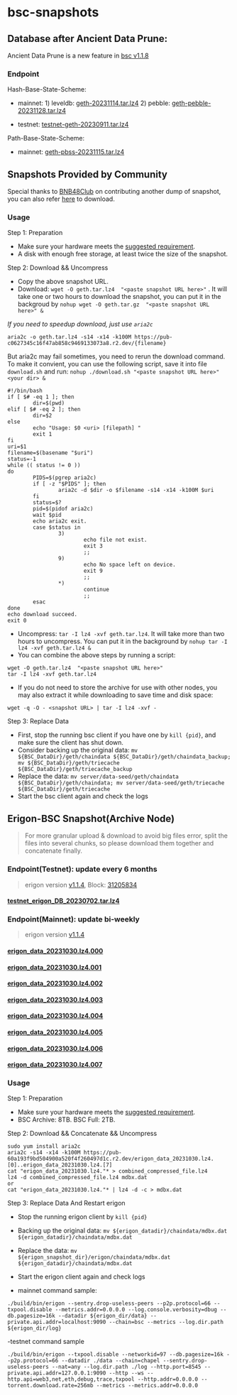 
# bsc-snapshots


## Database after Ancient Data Prune:

Ancient Data Prune is a new feature in [bsc v1.1.8](https://github.com/bnb-chain/bsc/releases/tag/v1.1.8)


### Endpoint

Hash-Base-State-Scheme:

- mainnet: 1) leveldb: [geth-20231114.tar.lz4](https://pub-c0627345c16f47ab858c9469133073a8.r2.dev/geth-20231114.tar.lz4)
           2) pebble: [geth-pebble-20231128.tar.lz4](https://pub-c0627345c16f47ab858c9469133073a8.r2.dev/geth-pebble-20231128.tar.lz4)

- testnet: [testnet-geth-20230911.tar.lz4](https://pub-5809538c476542388ad6ca3e681ea85f.r2.dev/testnet-geth-20230911.tar.lz4)

Path-Base-State-Scheme:

- mainnet: [geth-pbss-20231115.tar.lz4](https://pub-c0627345c16f47ab858c9469133073a8.r2.dev/geth-pbss-20231115.tar.lz4)

## Snapshots Provided by Community

Special thanks to [BNB48Club](https://twitter.com/bnb48club) on contributing another dump of snapshot, you can also refer [here](https://github.com/BNB48Club/bsc-snapshots) to download.



### Usage 

Step 1: Preparation
- Make sure your hardware meets the [suggested requirement](https://docs.bnbchain.org/docs/validator/fullnode).
- A disk with enough free storage, at least twice the size of the snapshot.

Step 2: Download && Uncompress
- Copy the above snapshot URL.
- Download:  `wget -O geth.tar.lz4  "<paste snapshot URL here>"` . It will take one or two hours to download the snapshot, you can put it in the backgroud by `nohup wget -O geth.tar.gz  "<paste snapshot URL here>" &`


*If you need to speedup download, just use `aria2c`*
```
aria2c -o geth.tar.lz4 -s14 -x14 -k100M https://pub-c0627345c16f47ab858c9469133073a8.r2.dev/{filename}
```

But aria2c may fail sometimes, you need to rerun the download command. To make it convient, you can use the following script, save it into file `download.sh` and run: `nohup ./download.sh "<paste snapshot URL here>" <your dir> &`
```
#!/bin/bash
if [ $# -eq 1 ]; then 
        dir=$(pwd)
elif [ $# -eq 2 ]; then 
        dir=$2
else 
        echo "Usage: $0 <uri> [filepath] "
        exit 1
fi
uri=$1
filename=$(basename "$uri")
status=-1
while (( status != 0 ))
do 
        PIDS=$(pgrep aria2c)
        if [ -z "$PIDS" ]; then
                aria2c -d $dir -o $filename -s14 -x14 -k100M $uri
        fi
        status=$?
        pid=$(pidof aria2c)
        wait $pid 
        echo aria2c exit.
        case $status in 
                3)
                        echo file not exist.
                        exit 3
                        ;;
                9)
                        echo No space left on device.
                        exit 9
                        ;;
                *)
                        continue
                        ;;
        esac
done
echo download succeed.
exit 0
```

- Uncompress: `tar -I lz4 -xvf geth.tar.lz4`. It will take more than two hours to uncompress. You can put it in the background by `nohup tar -I lz4 -xvf geth.tar.lz4 &`
- You can combine the above steps by running a script:
```
wget -O geth.tar.lz4  "<paste snapshot URL here>"
tar -I lz4 -xvf geth.tar.lz4
```


- If you do not need to store the archive for use with other nodes, you may also extract it while downloading to save time and disk space:
```
wget -q -O - <snapshot URL> | tar -I lz4 -xvf -
```


Step 3: Replace Data
- First, stop the running bsc client if you have one by `kill {pid}`, and make sure the client has shut down.
- Consider backing up the original data: `mv ${BSC_DataDir}/geth/chaindata ${BSC_DataDir}/geth/chaindata_backup; mv ${BSC_DataDir}/geth/triecache ${BSC_DataDir}/geth/triecache_backup`
- Replace the data: `mv server/data-seed/geth/chaindata ${BSC_DataDir}/geth/chaindata; mv server/data-seed/geth/triecache ${BSC_DataDir}/geth/triecache`
- Start the bsc client again and check the logs


## Erigon-BSC Snapshot(Archive Node)

> For more granular upload & download to avoid big files error, split the files into several chunks, so please download them together and concatenate finally.
### Endpoint(Testnet): update every 6 months
> erigon version [v1.1.4](https://github.com/node-real/bsc-erigon/releases/tag/v1.1.4), Block: [31205834](https://testnet.bscscan.com/block/31205834)
#### [testnet_erigon_DB_20230702.tar.lz4](https://pub-60a193f9bd504900a520f4f260497d1c.r2.dev/testnet_erigon_DB_20230702.tar.lz4/testnet_erigon_DB_20230702.tar.lz4)

### Endpoint(Mainnet): update bi-weekly
> erigon version [v1.1.4](https://github.com/node-real/bsc-erigon/releases/tag/v1.1.4)
#### [erigon_data_20231030.lz4.000](https://pub-60a193f9bd504900a520f4f260497d1c.r2.dev/erigon_data_20231030.lz4.000)
#### [erigon_data_20231030.lz4.001](https://pub-60a193f9bd504900a520f4f260497d1c.r2.dev/erigon_data_20231030.lz4.001)
#### [erigon_data_20231030.lz4.002](https://pub-60a193f9bd504900a520f4f260497d1c.r2.dev/erigon_data_20231030.lz4.002)
#### [erigon_data_20231030.lz4.003](https://pub-60a193f9bd504900a520f4f260497d1c.r2.dev/erigon_data_20231030.lz4.003)
#### [erigon_data_20231030.lz4.004](https://pub-60a193f9bd504900a520f4f260497d1c.r2.dev/erigon_data_20231030.lz4.004)
#### [erigon_data_20231030.lz4.005](https://pub-60a193f9bd504900a520f4f260497d1c.r2.dev/erigon_data_20231030.lz4.005)
#### [erigon_data_20231030.lz4.006](https://pub-60a193f9bd504900a520f4f260497d1c.r2.dev/erigon_data_20231030.lz4.006)
#### [erigon_data_20231030.lz4.007](https://pub-60a193f9bd504900a520f4f260497d1c.r2.dev/erigon_data_20231030.lz4.007)

### Usage

Step 1: Preparation

- Make sure your hardware meets the [suggested requirement](https://github.com/node-real/bsc-erigon#system-requirements).
- BSC Archive: 8TB. BSC Full: 2TB.

Step 2: Download && Concatenate && Uncompress

```
sudo yum install aria2c
aria2c -s14 -x14 -k100M https://pub-60a193f9bd504900a520f4f260497d1c.r2.dev/erigon_data_20231030.lz4.[0]..erigon_data_20231030.lz4.[7]
cat "erigon_data_20231030.lz4."* > combined_compressed_file.lz4
lz4 -d combined_compressed_file.lz4 mdbx.dat
or
cat "erigon_data_20231030.lz4."* | lz4 -d -c > mdbx.dat
```
Step 3: Replace Data And Restart erigon
- Stop the running erigon client by `kill {pid}`
- Backing up the original data: `mv ${erigon_datadir}/chaindata/mdbx.dat  ${erigon_datadir}/chaindata/mdbx.dat `
- Replace the data: `mv ${erigon_snapshot_dir}/erigon/chaindata/mdbx.dat ${erigon_datadir}/chaindata/mdbx.dat`
- Start the erigon client again and check logs

- mainnet command sample: 
```shell
./build/bin/erigon --sentry.drop-useless-peers --p2p.protocol=66 --txpool.disable --metrics.addr=0.0.0.0 --log.console.verbosity=dbug --db.pagesize=16k --datadir ${erigon_dir/data} --private.api.addr=localhost:9090 --chain=bsc --metrics --log.dir.path ${erigon_dir/log}
```
-testnet command sample
```shell
./build/bin/erigon --txpool.disable --networkid=97 --db.pagesize=16k --p2p.protocol=66 --datadir ./data --chain=chapel --sentry.drop-useless-peers --nat=any --log.dir.path ./log --http.port=8545 --private.api.addr=127.0.0.1:9090 --http --ws --http.api=web3,net,eth,debug,trace,txpool --http.addr=0.0.0.0 --torrent.download.rate=256mb --metrics --metrics.addr=0.0.0.0
```


